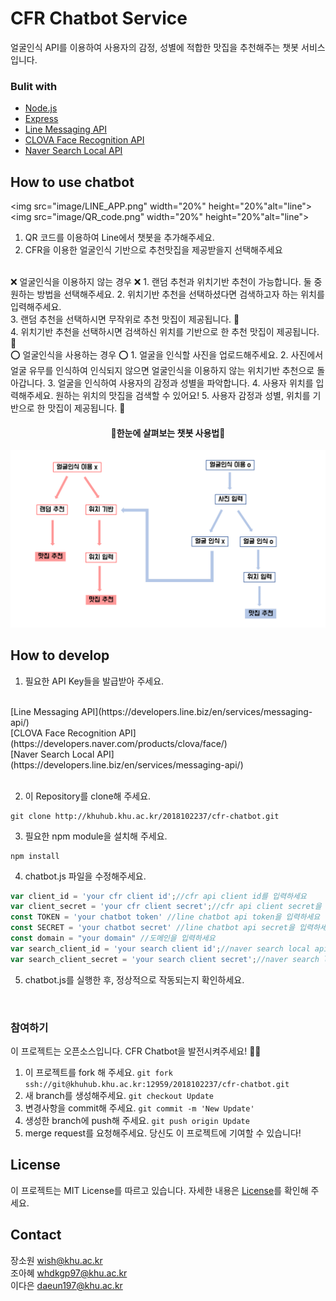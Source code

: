 # CFR Chatbot Service

얼굴인식 API를 이용하여 사용자의 감정, 성별에 적합한 맛집을 추천해주는 챗봇 서비스입니다. 

### Bulit with
* [Node.js](https://nodejs.org/ko/)
* [Express](https://expressjs.com/)
* [Line Messaging API](https://developers.line.biz/en/services/messaging-api/)
* [CLOVA Face Recognition API](https://developers.naver.com/products/clova/face/)
* [Naver Search Local API](https://developers.line.biz/en/services/messaging-api/)


## How to use chatbot
<img src="image/LINE_APP.png" width="20%" height="20%"alt="line"></img>
<img src="image/QR_code.png" width="20%" height="20%"alt="line"></img>

1. QR 코드를 이용하여 Line에서 챗봇을 추가해주세요.
2.  CFR을 이용한 얼굴인식 기반으로 추천맛집을 제공받을지 선택해주세요


<br>
❌ 얼굴인식을 이용하지 않는 경우 ❌
1. 랜덤 추천과 위치기반 추천이 가능합니다. 둘 중 원하는 방법을 선택해주세요.
2. 위치기반 추천을 선택하셨다면 검색하고자 하는 위치를 입력해주세요. <br>
3. 랜덤 추천을 선택하시면 무작위로 추천 맛집이 제공됩니다. 🍜 <br>
4. 위치기반 추천을 선택하시면 검색하신 위치를 기반으로 한 추천 맛집이 제공됩니다. 🍰

<br>
⭕ 얼굴인식을 사용하는 경우 ⭕
1. 얼굴을 인식할 사진을 업로드해주세요.
2. 사진에서 얼굴 유무를 인식하여 인식되지 않으면 얼굴인식을 이용하지 않는 위치기반 추천으로 돌아갑니다.
3. 얼굴을 인식하여 사용자의 감정과 성별을 파악합니다. 
4. 사용자 위치를 입력해주세요. 원하는 위치의 맛집을 검색할 수 있어요!
5. 사용자 감정과 성별, 위치를 기반으로 한 맛집이 제공됩니다. 🥘

<br>
<h4 align="center">📜한눈에 살펴보는 챗봇 사용법📜</h4>
<p align="center"><img src="image/chabotAlgorithm .png"></img></p>

## How to develop
1. 필요한 API Key들을 발급받아 주세요.
<br>
[Line Messaging API](https://developers.line.biz/en/services/messaging-api/)<br>
[CLOVA Face Recognition API](https://developers.naver.com/products/clova/face/)<br>
[Naver Search Local API](https://developers.line.biz/en/services/messaging-api/)<br>
<br>

2. 이 Repository를 clone해 주세요.
```
git clone http://khuhub.khu.ac.kr/2018102237/cfr-chatbot.git
```
3. 필요한 npm module을 설치해 주세요.
```
npm install
```
4. chatbot.js 파일을 수정해주세요.
```javascript
var client_id = 'your cfr client id';//cfr api client id를 입력하세요
var client_secret = 'your cfr client secret';//cfr api client secret을 입력하세요
const TOKEN = 'your chatbot token' //line chatbot api token을 입력하세요
const SECRET = 'your chatbot secret' //line chatbot api secret을 입력하세요
const domain = "your domain" //도메인을 입력하세요
var search_client_id = 'your search client id';//naver search local api client id를 입력하세요
var search_client_secret = 'your search client secret';//naver search local api client secret 입력하세요
```
5. chatbot.js를 실행한 후, 정상적으로 작동되는지 확인하세요.
<br>

### 참여하기
이 프로젝트는 오픈소스입니다. CFR Chatbot을 발전시켜주세요! 👩‍💻

1. 이 프로젝트를 fork 해 주세요. `git fork ssh://git@khuhub.khu.ac.kr:12959/2018102237/cfr-chatbot.git`
2. 새 branch를 생성해주세요. `git checkout Update`
3. 변경사항을 commit해 주세요. `git commit -m 'New Update'`
4. 생성한 branch에 push해 주세요. `git push origin Update`
5. merge request를 요청해주세요. 당신도 이 프로젝트에 기여할 수 있습니다!
 

## License
이 프로젝트는 MIT License를 따르고 있습니다. 자세한 내용은 [License](http://khuhub.khu.ac.kr/2018102237/cfr-chatbot/blob/master/LICENSE)를 확인해 주세요.

## Contact
장소원  wish@khu.ac.kr<br>
조아혜  whdkgp97@khu.ac.kr<br>
이다은  daeun197@khu.ac.kr